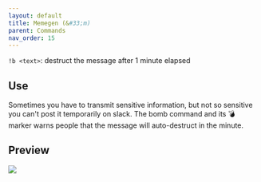 ```yaml
---
layout: default
title: Memegen (&#33;m) 
parent: Commands
nav_order: 15
---
```


`!b <text>`: destruct the message after 1 minute elapsed

## Use
    
Sometimes you have to transmit sensitive information, but not so sensitive you can't post it 
temporarily on slack. The bomb command and its :bomb: marker warns people that the message will 
auto-destruct in the minute.    

## Preview 

![](https://raw.githubusercontent.com/Kraymer/bulkdata/master/emobomb.gif)
